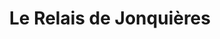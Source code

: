 ---
title: "Le Relais de Jonquières"
url: /jonquieres/le-relais-de-jonquieres/
shop: Autowerkstatt
---